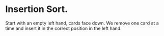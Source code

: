 # Insertion Sort.

Start with an empty left hand, cards face down. We remove one card at a time and insert it in the correct position in the left hand. 